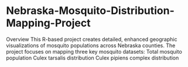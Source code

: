 # Nebraska-Mosquito-Distribution-Mapping-Project
Overview This R-based project creates detailed, enhanced geographic visualizations of mosquito populations across Nebraska counties. The project focuses on mapping three key mosquito datasets:  Total mosquito population Culex tarsalis distribution Culex pipiens complex distribution
